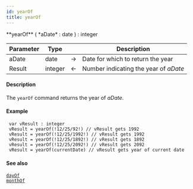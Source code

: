 ```yaml
---
id: yearOf
title: yearOf
---
```


<!-- REF #_command_.yearOf.Syntax -->**yearOf** ( *aDate* : date ) : integer<!-- END REF -->


<!-- REF #_command_.yearOf.Params -->
|Parameter|Type||Description|
|---------|--- |:---:|------|
|aDate|date|->|Date for which to return the year|
|Result|integer|<-|Number indicating the year of *aDate*|
<!-- END REF -->

#### Description

The `yearOf` command <!-- REF #_command_.yearOf.Summary -->returns the year of *aDate*<!-- END REF -->.

#### Example

```qs
 var vResult : integer
 vResult = yearOf(!12/25/92!) // vResult gets 1992
 vResult = yearOf(!12/25/1992!) // vResult gets 1992
 vResult = yearOf(!12/25/1892!) // vResult gets 1892
 vResult = yearOf(!12/25/2092!) // vResult gets 2092
 vResult = yearOf(currentDate) // vResult gets year of current date

```


#### See also

[`dayOf`](#dayof)<br/>
[`monthOf`](#monthof)

